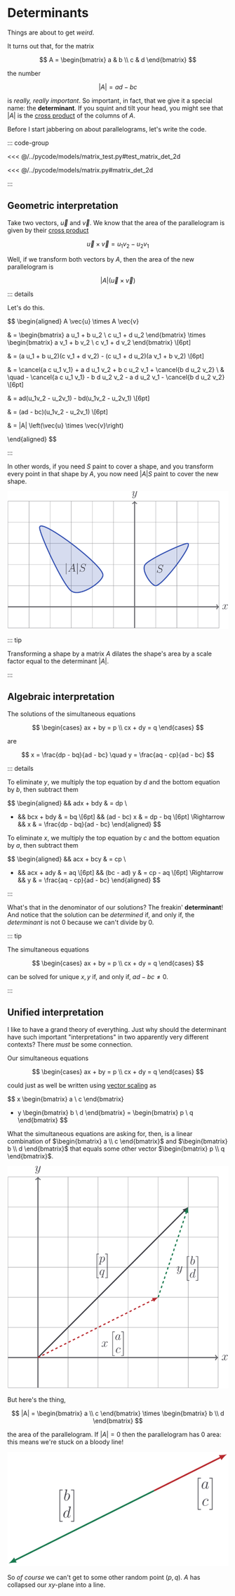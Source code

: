 # Determinants

Things are about to get _weird_.

It turns out that, for the matrix

$$
A = \begin{bmatrix} a & b \\ c & d \end{bmatrix}
$$

the number

$$
|A| = ad - bc
$$

is _really, really important_. So important, in fact, that we give it a special
name: the **determinant**. If you squint and tilt your head, you might see that
$|A|$ is the [cross product](./cross-product.md) of the columns of $A$.

Before I start jabbering on about parallelograms, let's write the code.

::: code-group

<<< @/../pycode/models/matrix_test.py#test_matrix_det_2d

<<< @/../pycode/models/matrix.py#matrix_det_2d

:::

## Geometric interpretation

Take two vectors, $\vec{u}$ and $\vec{v}$. We know that the area of the
parallelogram is given by their [cross product](./cross-product.md)

$$
\vec{u} \times \vec{v} = u_1 v_2 - u_2 v_1
$$

Well, if we transform both vectors by $A$, then the area of the new
parallelogram is

$$
|A| \left(\vec{u} \times \vec{v}\right)
$$

::: details

Let's do this.

$$
\begin{aligned}
A \vec{u} \times A \vec{v}

& =
\begin{bmatrix} a u_1 + b u_2 \\ c u_1 + d u_2 \end{bmatrix}
\times
\begin{bmatrix} a v_1 + b v_2 \\ c v_1 + d v_2 \end{bmatrix} \\[6pt]

& = (a u_1 + b u_2)(c v_1 + d v_2) - (c u_1 + d u_2)(a v_1 + b v_2)  \\[6pt]

& = \cancel{a c u_1 v_1} + a d u_1 v_2 + b c u_2 v_1 + \cancel{b d u_2 v_2}  \\
& \quad - \cancel{a c u_1 v_1} - b d u_2 v_2 - a d u_2 v_1 - \cancel{b d u_2 v_2}  \\[6pt]

& = ad(u_1v_2 - u_2v_1) - bd(u_1v_2 - u_2v_1)  \\[6pt]

& = (ad - bc)(u_1v_2 - u_2v_1)  \\[6pt]

& = |A| \left(\vec{u} \times \vec{v}\right)

\end{aligned}
$$

:::

In other words, if you need $S$ paint to cover a shape, and you transform every
point in that shape by $A$, you now need $|A|S$ paint to cover the new shape.

![](../../images/geometric-det.svg)

::: tip

Transforming a shape by a matrix $A$ dilates the shape's area by a scale factor
equal to the determinant $|A|$.

:::

## Algebraic interpretation

The solutions of the simultaneous equations

$$
\begin{cases}
ax + by = p \\
cx + dy = q
\end{cases}
$$

are

$$
x = \frac{dp - bq}{ad - bc} \quad y = \frac{aq - cp}{ad - bc}
$$

::: details

To eliminate $y$, we multiply the top equation by $d$ and the bottom equation by
$b$, then subtract them

$$
\begin{aligned}
&& adx + bdy & = dp \\
- && bcx + bdy & = bq \\[6pt]
&& (ad - bc) x & = dp - bq \\[6pt]
\Rightarrow && x & = \frac{dp - bq}{ad - bc}
\end{aligned}
$$

To eliminate $x$, we multiply the top equation by $c$ and the bottom equation by
$a$, then subtract them

$$
\begin{aligned}
&& acx + bcy & = cp \\
- && acx + ady & = aq \\[6pt]
&& (bc - ad) y & = cp - aq \\[6pt]
\Rightarrow && y & = \frac{aq - cp}{ad - bc}
\end{aligned}
$$

:::

What's that in the denominator of our solutions? The freakin' **determinant**!
And notice that the solution can be _determined_ if, and only if, the
_determinant_ is not $0$ because we can't divide by $0$.

::: tip

The simultaneous equations

$$
\begin{cases}
ax + by = p \\
cx + dy = q
\end{cases}
$$

can be solved for unique $x, y$ if, and only if, $ad - bc \neq 0$.

:::

## Unified interpretation

I like to have a grand theory of everything. Just why should the determinant
have such important "interpretations" in two apparently very different contexts?
There _must_ be some connection.

Our simultaneous equations

$$
\begin{cases}
ax + by = p \\
cx + dy = q
\end{cases}
$$

could just as well be written using [vector scaling](../vectors/scaling-vectors)
as

$$
  x \begin{bmatrix} a \\ c \end{bmatrix}
+ y \begin{bmatrix} b \\ d \end{bmatrix}
= \begin{bmatrix} p \\ q \end{bmatrix}
$$

What the simultaneous equations are asking for, then, is a linear combination of
$\begin{bmatrix} a \\ c \end{bmatrix}$ and
$\begin{bmatrix} b \\ d \end{bmatrix}$ that equals some other vector
$\begin{bmatrix} p \\ q \end{bmatrix}$.

![](../../images/linear-combinations-columns.svg)

But here's the thing,

$$
|A| = \begin{bmatrix} a \\ c \end{bmatrix} \times \begin{bmatrix} b \\ d \end{bmatrix}
$$

the area of the parallelogram. If $|A| = 0$ then the parallelogram has $0$ area:
this means we're stuck on a bloody line!

![](../../images/linear-dependent-columns.svg)

So _of course_ we can't get to some other random point $(p, q)$. $A$ has
collapsed our $xy$-plane into a line.
